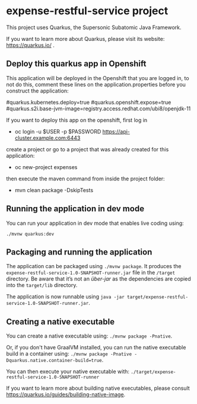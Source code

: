 # expense-restful-service project

This project uses Quarkus, the Supersonic Subatomic Java Framework.

If you want to learn more about Quarkus, please visit its website: https://quarkus.io/ .

## Deploy this quarkus app in Openshift

This application will be deployed in the Openshift that you are logged in, to not do this, comment these lines on the application.properties before you construct the application:

#quarkus.kubernetes.deploy=true
#quarkus.openshift.expose=true
#quarkus.s2i.base-jvm-image=registry.access.redhat.com/ubi8/openjdk-11

If you want to deploy this app on the openshift, first log in
 - oc login -u $USER -p $PASSWORD https://api-cluster.example.com:6443

create a project or go to a project that was already created for this application:
 - oc new-project expenses

then execute the maven command from inside the project folder:

 - mvn clean package -DskipTests

## Running the application in dev mode

You can run your application in dev mode that enables live coding using:
```
./mvnw quarkus:dev
```

## Packaging and running the application

The application can be packaged using `./mvnw package`.
It produces the `expense-restful-service-1.0-SNAPSHOT-runner.jar` file in the `/target` directory.
Be aware that it’s not an _über-jar_ as the dependencies are copied into the `target/lib` directory.

The application is now runnable using `java -jar target/expense-restful-service-1.0-SNAPSHOT-runner.jar`.

## Creating a native executable

You can create a native executable using: `./mvnw package -Pnative`.

Or, if you don't have GraalVM installed, you can run the native executable build in a container using: `./mvnw package -Pnative -Dquarkus.native.container-build=true`.

You can then execute your native executable with: `./target/expense-restful-service-1.0-SNAPSHOT-runner`

If you want to learn more about building native executables, please consult https://quarkus.io/guides/building-native-image.


